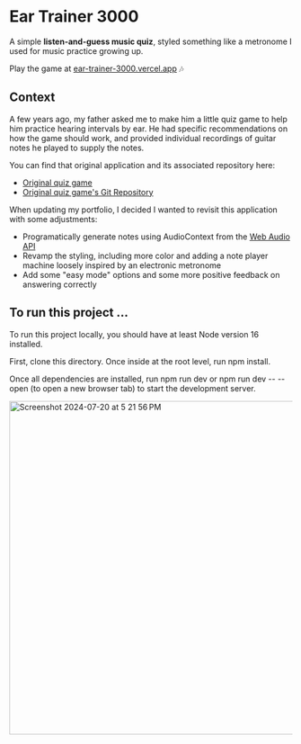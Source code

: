 # Ear Trainer 3000

A simple **listen-and-guess music quiz**, styled something like a metronome I used for music practice growing up.

Play the game at [ear-trainer-3000.vercel.app](https://ear-trainer-3000.vercel.app/)  🎶


## Context

A few years ago, my father asked me to make him a little quiz game to help him practice hearing intervals by ear. He had specific recommendations on how the game should work, and provided individual recordings of guitar notes he played to supply the notes.

You can find that original application and its associated repository here:
- [Original quiz game](https://music-notes.vercel.app/)
- [Original quiz game's Git Repository](https://github.com/emikjackson/music-notes)

When updating my portfolio, I decided I wanted to revisit this application with some adjustments:
- Programatically generate notes using AudioContext from the [Web Audio API](https://developer.mozilla.org/en-US/docs/Web/API/Web_Audio_API)
- Revamp the styling, including more color and adding a note player machine loosely inspired by an electronic metronome
- Add some "easy mode" options and some more positive feedback on answering correctly


## To run this project ...
To run this project locally, you should have at least Node version 16 installed.

First, clone this directory. Once inside at the root level, run npm install.

Once all dependencies are installed, run npm run dev or npm run dev -- --open (to open a new browser tab) to start the development server.

<img width="593" alt="Screenshot 2024-07-20 at 5 21 56 PM" src="https://github.com/user-attachments/assets/b63558d9-5046-4232-b434-eecc99142c36">

